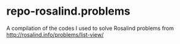 # repo-rosalind.problems
A compilation of the codes I used to solve Rosalind problems from http://rosalind.info/problems/list-view/
